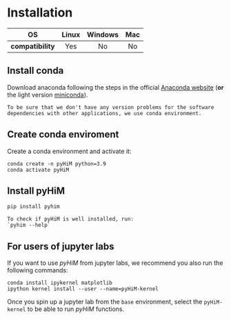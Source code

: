 # Installation

|OS|Linux|Windows|Mac|
|:-:|:-:|:-:|:-:|
|**compatibility**|Yes|No|No| 

## Install conda

Download anaconda following the steps in the official [Anaconda website](https://www.anaconda.com/products/distribution) (**or** the light version [miniconda](https://docs.conda.io/en/latest/miniconda.html)).

```{note}
To be sure that we don't have any version problems for the software dependencies with other applications, we use conda environment.
```

## Create conda enviroment

Create a conda environment and activate it:
```
conda create -n pyHiM python=3.9
conda activate pyHiM
```

## Install pyHiM

```bash
pip install pyhim
```

```{note}
To check if pyHiM is well installed, run:
`pyhim --help`
```

## For users of jupyter labs

If you want to use *pyHiM* from jupyter labs, we recommend you also run the following commands:

```
conda install ipykernel matplotlib
ipython kernel install --user --name=pyHiM-kernel
```

Once you spin up a jupyter lab from the `base` environment, select the `pyHiM-kernel` to be able to run *pyHiM* functions.




